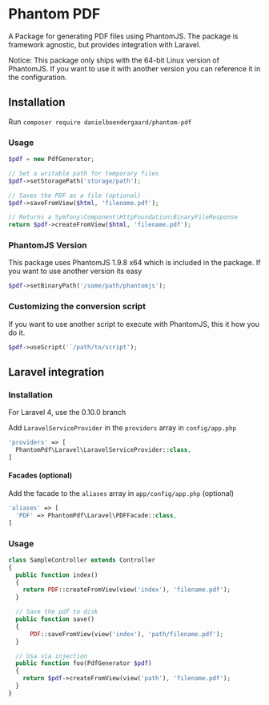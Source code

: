 Phantom PDF
===========

A Package for generating PDF files using PhantomJS. The package is framework agnostic, but provides integration with Laravel.

Notice: This package only ships with the 64-bit Linux version of PhantomJS. If you want to use it with another version you can reference it in the configuration.

## Installation
Run `composer require danielboendergaard/phantom-pdf`

### Usage

```php
$pdf = new PdfGenerator;

// Set a writable path for temporary files
$pdf->setStoragePath('storage/path');

// Saves the PDF as a file (optional)
$pdf->saveFromView($html, 'filename.pdf');

// Returns a Symfony\Component\HttpFoundation\BinaryFileResponse
return $pdf->createFromView($html, 'filename.pdf');

```

### PhantomJS Version
This package uses PhantomJS 1.9.8 x64 which is included in the package. If you want to use another version its easy
```php
$pdf->setBinaryPath('/some/path/phantomjs');
```

### Customizing the conversion script
If you want to use another script to execute with PhantomJS, this it how you do it.
```php
$pdf->useScript('`/path/to/script');
```

## Laravel integration

### Installation

For Laravel 4, use the 0.10.0 branch

Add `LaravelServiceProvider` in the `providers` array in `config/app.php`
```php
'providers' => [
  PhantomPdf\Laravel\LaravelServiceProvider::class,
]
```

#### Facades (optional)

Add the facade to the `aliases` array in `app/config/app.php` (optional)
```php
'aliases' => [
  'PDF' => PhantomPdf\Laravel\PDFFacade::class,
]
```

### Usage
```php
class SampleController extends Controller
{
  public function index()
  {
    return PDF::createFromView(view('index'), 'filename.pdf');
  }

  // Save the pdf to disk
  public function save()
  {
      PDF::saveFromView(view('index'), 'path/filename.pdf');
  }

  // Usa via injection
  public function foo(PdfGenerator $pdf)
  {
    return $pdf->createFromView(view('path'), 'filename.pdf');
  }
}
```
